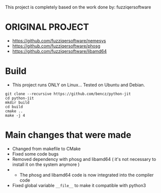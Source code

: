This project is completely based on the work done by: fuzziqersoftware

ORIGINAL PROJECT
================
* https://github.com/fuzziqersoftware/nemesys
* https://github.com/fuzziqersoftware/phosg
* https://github.com/fuzziqersoftware/libamd64

Build
===========================
* This project runs ONLY on Linux... Tested on Ubuntu and Debian.
```
git clone --recursive https://github.com/bencz/python-jit
cd python-jit
mkdir build
cd build 
cmake ..
make -j 4
```

Main changes that were made
===========================
* Changed from makefile to CMake
* Fixed some code bugs
* Removed dependency with phosg and libamd64 ( it's not necessary to install it on the system anymore )
* * The phosg and libamd64 code is now integrated into the compiler code
* Fixed global variable `__file__` to make it compatible with python3

